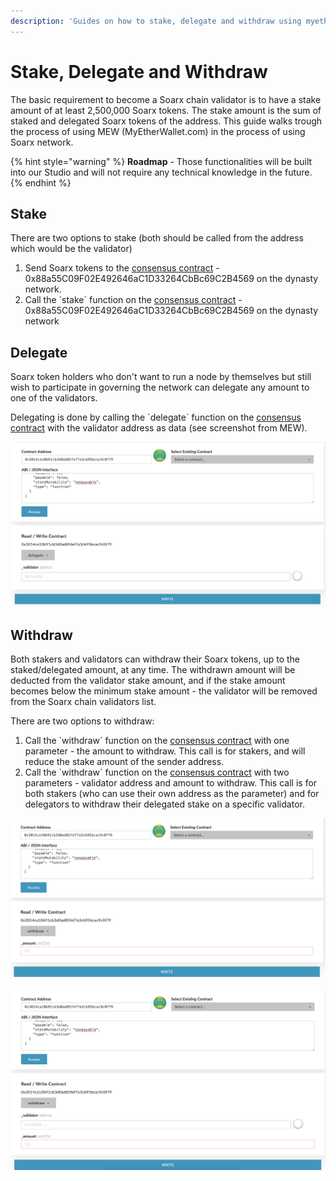 ```yaml
---
description: 'Guides on how to stake, delegate and withdraw using myetherwallet.com'
---
```


# Stake, Delegate and Withdraw

The basic requirement to become a Soarx chain validator is to have a stake amount of at least 2,500,000 Soarx tokens. The stake amount is the sum of staked and delegated Soarx tokens of the address. This guide walks trough the process of using MEW \(MyEtherWallet.com\) in the process of using Soarx network.

{% hint style="warning" %}
**Roadmap** - Those functionalities will be built into our Studio and will not require any technical knowledge in the future.
{% endhint %}

## Stake

There are two options to stake \(both should be called from the address which would be the validator\)

1. Send Soarx tokens to the [consensus contract](https://soarxscan.org/address/0x88a55C09F02E492646aC1D33264CbBc69C2B4569) - 0x88a55C09F02E492646aC1D33264CbBc69C2B4569 on the dynasty network.
2. Call the \`stake\` function on the [consensus contract](https://soarxscan.org/address/0x88a55C09F02E492646aC1D33264CbBc69C2B4569) - 0x88a55C09F02E492646aC1D33264CbBc69C2B4569 on the dynasty network

 

## Delegate

Soarx token holders who don't want to run a node by themselves but still wish to participate in governing the network can delegate any amount to one of the validators.

Delegating is done by calling the \`delegate\` function on the [consensus contract](https://soarxscan.org/address/0x88a55C09F02E492646aC1D33264CbBc69C2B4569) with the validator address as data \(see screenshot from MEW\).

![delegate](../../.gitbook/assets/screen-shot-2019-09-04-at-14.59.27.png)

## Withdraw

Both stakers and validators can withdraw their Soarx tokens, up to the staked/delegated amount, at any time. The withdrawn amount will be deducted from the validator stake amount, and if the stake amount becomes below the minimum stake amount - the validator will be removed from the Soarx chain validators list.

There are two options to withdraw:

1. Call the \`withdraw\` function on the [consensus contract](https://soarxscan.org/address/0x88a55C09F02E492646aC1D33264CbBc69C2B4569) with one parameter - the amount to withdraw. This call is for stakers, and will reduce the stake amount of the sender address.
2. Call the \`withdraw\` function on the [consensus contract](https://soarxscan.org/address/0x88a55C09F02E492646aC1D33264CbBc69C2B4569) with two parameters - validator address and amount to withdraw. This call is for both stakers \(who can use their own address as the parameter\) and for delegators to withdraw their delegated stake on a specific validator.

![withdraw option \#1](../../.gitbook/assets/screen-shot-2019-09-04-at-15.01.15.png)

![withdraw option \#2](../../.gitbook/assets/screen-shot-2019-09-04-at-15.01.25.png)

